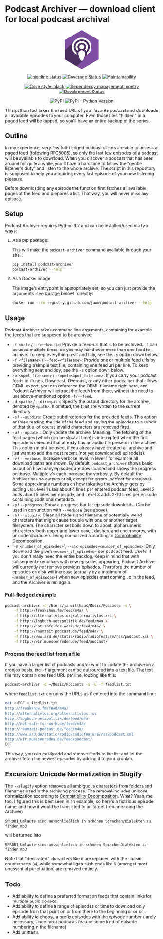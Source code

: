 # Podcast Archiver — download client for local podcast archival

<!-- markdownlint-disable MD033 -->
<div align="center">
<img src="assets/icon.png" alt="Podcast Archiver Logo" />

[![pipeline status](https://gitlab.com/janw/podcast-archiver/badges/master/pipeline.svg)](https://gitlab.com/janw/podcast-archiver/commits/master)
[![Coverage Status](https://coveralls.io/repos/github/janw/podcast-archiver/badge.svg?branch=master)](https://coveralls.io/github/janw/podcast-archiver?branch=master)
[![Maintainability](https://img.shields.io/codeclimate/maintainability/janw/podcast-archiver.svg)](https://codeclimate.com/github/janw/podcast-archiver)

[![Code style: black](https://img.shields.io/badge/code%20style-black-000000.svg)](https://github.com/python/black)
[![Dependency management: poetry](https://img.shields.io/badge/deps-poetry-blueviolet.svg)](https://poetry.eustace.io/docs/)
[![Development Status](https://img.shields.io/badge/status-beta-yellow.svg)](https:///github.com/janw/podcast-archiver/issues)

![PyPI](https://img.shields.io/pypi/v/podcast-archiver.svg)
![PyPI - Python Version](https://img.shields.io/pypi/pyversions/podcast-archiver.svg)

</div>

This python tool takes the feed URL of your favorite podcast and downloads all available episodes to your computer. Even those files "hidden" in a paged feed will be tapped, so you'll have an entire backup of the series.

## Outline

In my experience, very few full-fledged podcast clients are able to access a paged feed (following [RFC5005](https://www.ietf.org/rfc/rfc5005)), so only the last few episodes of a podcast will be available to download. When you discover a podcast that has been around for quite a while, you'll have a hard time to follow the "gentle listener's duty" and listen to the whole archive. The script in this repository is supposed to help you acquiring every last episode of your new listening pleasure.

Before downloading any episode the function first fetches all available pages of the feed and prepares a list. That way, you will never miss any episode.

## Setup

Podcast Archiver requires Python 3.7 and can be installed/used via two ways:

1. As a pip package:

    This will make the `podcast-archiver` command available through your shell:

    ```bash
    pip install podcast-archiver
    podcast-archiver --help
    ```

1. As a Docker image

    The image's entrypoint is appropriately set, so you can just provide the arguments (see [#usage](Usage) below), directly:

    ```bash
    docker run --rm registry.gitlab.com/janw/podcast-archiver --help
    ```

## Usage

Podcast Archiver takes command line arguments, containing for example the feeds that are supposed to be archived:

* `-f <url>` / `--feed=<url>`: Provide a feed-url that is to be archived. `-f` can be used multiple times, so you may hand over more than one feed to archive. To keep everything neat and tidy, see the `-s` option down below.
* `-f <filename>` / `--feed=<filename>`: Provide one or multiple feed urls by providing a simple text file, containing one feed url per line. To keep everything neat and tidy, see the `-s` option down below.
* `-o <opml_filename>` / `--opml=<opml_filename>`: If you carry your podcast feeds in iTunes, Downcast, Overcast, or any other podcather that allows OPML export, you can reference the OPML filename right here, and Podcast Archiver will extract the feeds from there, without the need to use above-mentioned option `-f/--feed`.
* `-d <path>` / `--dir=<path`: Specify the output directory for the archive, denoted by `<path>`. If omitted, the files are written to the current directory.
* `-s` / `--subdirs`: Create subdirectories for the provided feeds. This option enables reading the title of the feed and saving the episodes to a subdir of that title (of course invalid characters are removed first).
* `-u` / `--update.`: Only update the archive. Meaning: The fetching of the feed pages (which can be slow at time) is interrupted when the first episode is detected that already has an audio file present in the archive. This option might be used, if you already have created an archive and just want to add the most recent (not yet downloaded) episode(s).
* `-v` / `--verbose`: Increase verbose level. In level 1 for example all download paths are shown. By default, `podcast_archiver` shows basic output on how many episodes are downloaded and shows the progress on those. Multiple `v`'s each increase the verbosity. By default the Archiver has no outputs at all, except for errors (perfect for cronjobs). Some approximate numbers on how talkative the Archiver gets by adding `v`s: Level 1 uses about 4 lines per entered podcast feed, Level 2 adds about 5 lines per episode, and Level 3 adds 2-10 lines per episode containing additional metadata.
* `-p` / `--progress`: Show a progress bar for episode downloads. Can be used in conjunction with `--verbose` (see above).
* `-S` / `--slugify`: Clean all folders and filename of potentially weird characters that might cause trouble with one or another target filesystem. The character set boils down to about: alphanumeric characters (both upper and lower case), dashes, and underscores, with unicode characters being normalized according to [Compatibility Decomposition](#excursion-unicode-normalization-in-slugify).
* '`-m <number_of_episodes>`', `--max-episodes=<number_of_episodes>`: Only download the given `<number_of_episodes>` per podcast feed. Useful if you don't really need the entire backlog. Keep in mind that with subsequent executions with new episodes appearing, Podcast Archiver will currently *not* remove previous episodes. Therefore the number of episodes on disk will increase (actually by a maximum of `<number_of_episodes>`) when new episodes start coming up in the feed, and the Archiver is run again.

### Full-fledged example

```bash
podcast-archiver -d /Users/janwillhaus/Music/Podcasts -s \
    -f http://freakshow.fm/feed/m4a/ \
    -f http://alternativlos.org/alternativlos.rss \
    -f http://logbuch-netzpolitik.de/feed/m4a \
    -f http://not-safe-for-work.de/feed/m4a/ \
    -f http://raumzeit-podcast.de/feed/m4a/ \
    -f http://www.ard.de/static/radio/radiofeature/rss/podcast.xml \
    -f http://wir.muessenreden.de/feed/podcast/
```

### Process the feed list from a file

If you have a larger list of podcasts and/or want to update the archive on a cronjob basis, the `-f` argument can be outsourced into a text file. The text file may contain one feed URL per line, looking like this:

```bash
podcast-archiver -d ~/Music/Podcasts -s -u -f feedlist.txt
```

where `feedlist.txt` contains the URLs as if entered into the command line:

```bash
cat <<EOF > feedlist.txt
http://freakshow.fm/feed/m4a/
http://alternativlos.org/alternativlos.rss
http://logbuch-netzpolitik.de/feed/m4a
http://not-safe-for-work.de/feed/m4a/
http://raumzeit-podcast.de/feed/m4a/
http://www.ard.de/static/radio/radiofeature/rss/podcast.xml
http://wir.muessenreden.de/feed/podcast/
EOF
```

This way, you can easily add and remove feeds to the list and let the archiver fetch the newest episodes by adding it to your crontab.

## Excursion: Unicode Normalization in Slugify

The `--slugify` option removes all ambiguous characters from folders and filenames used in the archiving process. The removal includes unicode normalization according to [Compatibility Decomposition](http://unicode.org/reports/tr15/tr15-18.html#Decomposition). What? Yeah, me too. I figured this is best seen in an example, so here's a fictitious episode name, and how it would be translated to an target filename using the Archiver:

```plaintext
SPR001_Umlaute sind ausschließlich in schönen Sprachen/Dialekten zu finden.mp3
```

will be turned into

```plaintext
SPR001_Umlaute-sind-ausschlielich-in-schonen-SprachenDialekten-zu-finden.mp3
```

Note that "decorated" characters like `ö` are replaced with their basic counterparts (`o`), while somewhat ligatur-ish ones like `ß` (amongst most unessential punctuation) are removed entirely.

## Todo

* Add ability to define a preferred format on feeds that contain links for multiple audio codecs.
* Add ability to define a range of episodes or time to download only episode from that point on or from there to the beginning or or or …
* Add ability to choose a prefix episodes with the episode number (rarely necessary, since most podcasts feature some kind of episode numbering in the filename)
* Add unittests
